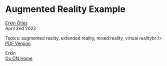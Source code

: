 # Augmented Reality Example
[Erkin Ötleş](https://eotles.github.io) <br />
April 2nd 2022

Topics: augmented reality, extended reality, mixed reality, virtual realitybr />
[PDF Version](intro_to_ml_part_i.pdf)


Erkin  <br />
[Go ÖN Home](../../index.md) <br /><br />
